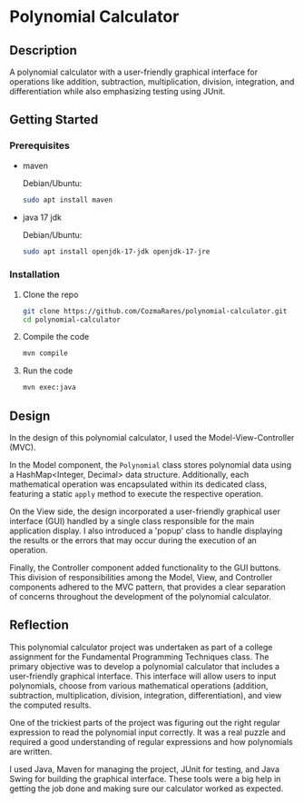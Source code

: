 # Polynomial Calculator

## Description

A polynomial calculator with a user-friendly graphical interface for operations
like addition, subtraction, multiplication, division, integration, and
differentiation while also emphasizing testing using JUnit.

## Getting Started

### Prerequisites

- maven

  Debian/Ubuntu:

  ```sh
  sudo apt install maven
  ```

- java 17 jdk

  Debian/Ubuntu:

  ```sh
  sudo apt install openjdk-17-jdk openjdk-17-jre
  ```

### Installation

1. Clone the repo

   ```sh
   git clone https://github.com/CozmaRares/polynomial-calculator.git
   cd polynomial-calculator
   ```

2. Compile the code

   ```sh
   mvn compile
   ```

3. Run the code

   ```sh
   mvn exec:java
   ```

## Design

In the design of this polynomial calculator, I used the Model-View-Controller (MVC).

In the Model component, the `Polynomial` class stores polynomial data using a
HashMap<Integer, Decimal> data structure. Additionally, each mathematical
operation was encapsulated within its dedicated class, featuring a static
`apply` method to execute the respective operation.

On the View side, the design incorporated a user-friendly graphical user
interface (GUI) handled by a single class responsible for the main application
display. I also introduced a 'popup' class to handle displaying the results or
the errors that may occur during the execution of an operation.

Finally, the Controller component added functionality to the GUI buttons.
This division of responsibilities among the Model, View, and Controller
components adhered to the MVC pattern, that provides a clear separation of
concerns throughout the development of the polynomial calculator.

## Reflection

This polynomial calculator project was undertaken as part of a college
assignment for the Fundamental Programming Techniques class. The primary
objective was to develop a polynomial calculator that includes a user-friendly
graphical interface. This interface will allow users to input polynomials,
choose from various mathematical operations (addition, subtraction,
multiplication, division, integration, differentiation), and view the computed
results.

One of the trickiest parts of the project was figuring out the right regular
expression to read the polynomial input correctly. It was a real puzzle and
required a good understanding of regular expressions and how polynomials are written.

I used Java, Maven for managing the project, JUnit for testing, and Java Swing
for building the graphical interface. These tools were a big help in getting the
job done and making sure our calculator worked as expected.
